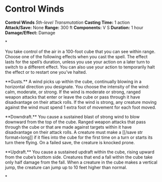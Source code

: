 # Control Winds

**Control Winds**
_5th-level Transmutation_
**Casting Time:** 1 action
**Attack/Save:** None
**Range:** 300 ft
**Components:** V S
**Duration:** 1 hour
**Damage/Effect:** Damage

*<p class="Core-Styles_Core-Body">You take control of the air in a 100-foot cube that you can see within range. Choose one of the following effects when you cast the spell. The effect lasts for the spell’s duration, unless you use your action on a later turn to switch to a different effect. You can also use your action to temporarily halt the effect or to restart one you’ve halted.</p>
<p class="Core-Styles_Core-Body">**<span class="Serif-Character-Style_Inline-Subhead-Serif">Gusts.</span>** A wind picks up within the cube, continually blowing in a horizontal direction you designate. You choose the intensity of the wind: calm, moderate, or strong. If the wind is moderate or strong, ranged weapon attacks that enter or leave the cube or pass through it have disadvantage on their attack rolls. If the wind is strong, any creature moving against the wind must spend 1 extra foot of movement for each foot moved.</p>
<p class="Core-Styles_Core-Body"><span class="Serif-Character-Style_Inline-Subhead-Serif">**Downdraft.** </span>You cause a sustained blast of strong wind to blow downward from the top of the cube. Ranged weapon attacks that pass through the cube or that are made against targets within it have disadvantage on their attack rolls. A creature must make a [[/save str format=long]] if it flies into the cube for the first time on a turn or starts its turn there flying. On a failed save, the creature is knocked prone.</p>
<p class="Core-Styles_Core-Body">**<span class="Serif-Character-Style_Inline-Subhead-Serif">Updraft.</span>** You cause a sustained updraft within the cube, rising upward from the cube’s bottom side. Creatures that end a fall within the cube take only half damage from the fall. When a creature in the cube makes a vertical jump, the creature can jump up to 10 feet higher than normal.</p>*